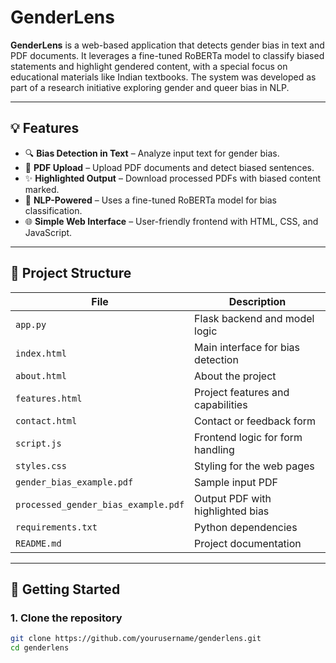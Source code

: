 # GenderLens

**GenderLens** is a web-based application that detects gender bias in text and PDF documents. It leverages a fine-tuned RoBERTa model to classify biased statements and highlight gendered content, with a special focus on educational materials like Indian textbooks. The system was developed as part of a research initiative exploring gender and queer bias in NLP.

---

## 💡 Features

- 🔍 **Bias Detection in Text** – Analyze input text for gender bias.
- 📄 **PDF Upload** – Upload PDF documents and detect biased sentences.
- ✨ **Highlighted Output** – Download processed PDFs with biased content marked.
- 🤖 **NLP-Powered** – Uses a fine-tuned RoBERTa model for bias classification.
- 🌐 **Simple Web Interface** – User-friendly frontend with HTML, CSS, and JavaScript.

---

## 📁 Project Structure

| File                             | Description |
|----------------------------------|-------------|
| `app.py`                         | Flask backend and model logic |
| `index.html`                     | Main interface for bias detection |
| `about.html`                     | About the project |
| `features.html`                  | Project features and capabilities |
| `contact.html`                   | Contact or feedback form |
| `script.js`                      | Frontend logic for form handling |
| `styles.css`                     | Styling for the web pages |
| `gender_bias_example.pdf`        | Sample input PDF |
| `processed_gender_bias_example.pdf` | Output PDF with highlighted bias |
| `requirements.txt`               | Python dependencies |
| `README.md`                      | Project documentation |

---

## 🚀 Getting Started

### 1. Clone the repository

```bash
git clone https://github.com/yourusername/genderlens.git
cd genderlens
